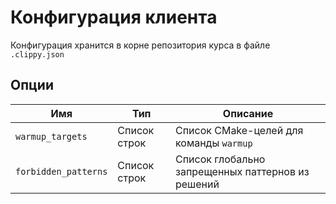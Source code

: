 # Конфигурация клиента

Конфигурация хранится в корне репозитория курса в файле `.clippy.json`

## Опции

| Имя | Тип | Описание  |
| - | - | - | 
| `warmup_targets` | Список строк | Список CMake-целей для команды `warmup` |
| `forbidden_patterns` | Список строк | Список глобально запрещенных паттернов из решений |
